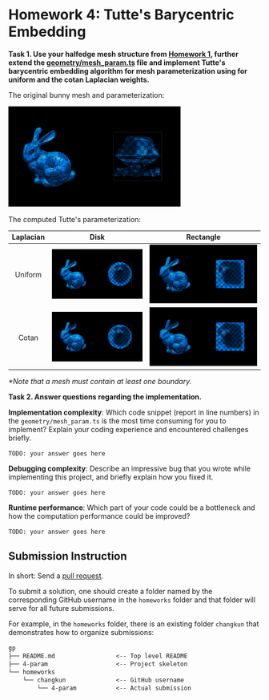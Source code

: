 # Homework 4: Tutte's Barycentric Embedding

**Task 1. Use your halfedge mesh structure from [Homework 1](../1-halfedge/README.md), further extend the [geometry/mesh_param.ts](./src/geometry/mesh_param.ts) file and implement Tutte's barycentric embedding algorithm for mesh parameterization using for **uniform** and the **cotan** Laplacian weights.**

The original bunny mesh and parameterization:

<img src="./assets/original.png" height="200"/>

The computed Tutte's parameterization:

|Laplacian|Disk|Rectangle|
|:--:|:--:|:--:|
|Uniform|![](./assets/uniform-disk.png)|![](./assets/uniform-rect.png)|
|Cotan|![](./assets/cotan-disk.png)|![](./assets/cotan-rect.png)|

_*Note that a mesh must contain at least one boundary._

**Task 2. Answer questions regarding the implementation.**

**Implementation complexity**: Which code snippet (report in line numbers) in the `geometry/mesh_param.ts` is the most time consuming for you to implement? Explain your coding experience and encountered challenges briefly.

```
TODO: your answer goes here
```

**Debugging complexity**: Describe an impressive bug that you wrote while implementing this project, and briefly explain how you fixed it.

```
TODO: your answer goes here
```

**Runtime performance**: Which part of your code could be a bottleneck and how the computation performance could be improved?

```
TODO: your answer goes here
```

## Submission Instruction

In short: Send a [pull request](https://github.com/mimuc/gp/pulls).

To submit a solution, one should create a folder named by the corresponding GitHub username in the `homeworks` folder and that folder will serve for all future submissions.

For example, in the `homeworks` folder, there is an existing folder `changkun`
that demonstrates how to organize submissions:

```
gp
├── README.md                 <-- Top level README
├── 4-param                   <-- Project skeleton
└── homeworks
    └── changkun              <-- GitHub username
        └── 4-param           <-- Actual submission
```
